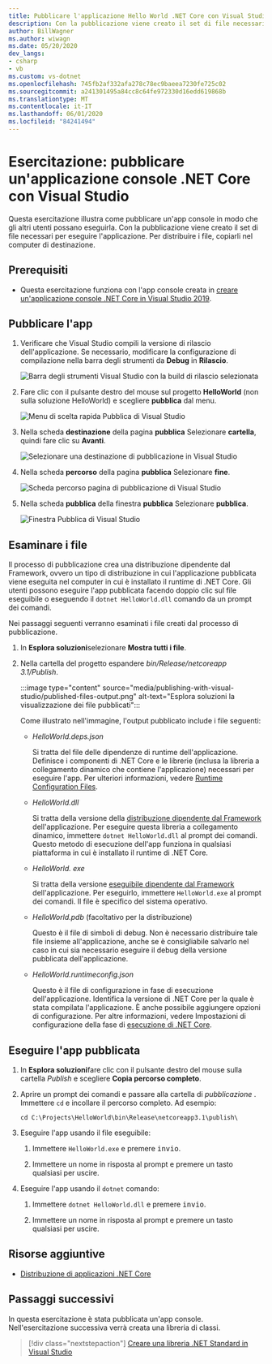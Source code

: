 ```yaml
---
title: Pubblicare l'applicazione Hello World .NET Core con Visual Studio
description: Con la pubblicazione viene creato il set di file necessari per eseguire l'applicazione .NET Core.
author: BillWagner
ms.author: wiwagn
ms.date: 05/20/2020
dev_langs:
- csharp
- vb
ms.custom: vs-dotnet
ms.openlocfilehash: 745fb2af332afa278c78ec9baeea7230fe725c02
ms.sourcegitcommit: a241301495a84cc8c64fe972330d16edd619868b
ms.translationtype: MT
ms.contentlocale: it-IT
ms.lasthandoff: 06/01/2020
ms.locfileid: "84241494"
---
```

# <a name="tutorial-publish-a-net-core-console-application-with-visual-studio"></a>Esercitazione: pubblicare un'applicazione console .NET Core con Visual Studio

Questa esercitazione illustra come pubblicare un'app console in modo che gli altri utenti possano eseguirla. Con la pubblicazione viene creato il set di file necessari per eseguire l'applicazione. Per distribuire i file, copiarli nel computer di destinazione.

## <a name="prerequisites"></a>Prerequisiti

- Questa esercitazione funziona con l'app console creata in [creare un'applicazione console .NET Core in Visual Studio 2019](with-visual-studio.md).

## <a name="publish-the-app"></a>Pubblicare l'app

1. Verificare che Visual Studio compili la versione di rilascio dell'applicazione. Se necessario, modificare la configurazione di compilazione nella barra degli strumenti da **Debug** in **Rilascio**.

   ![Barra degli strumenti Visual Studio con la build di rilascio selezionata](media/publishing-with-visual-studio/visual-studio-toolbar-release.png)

1. Fare clic con il pulsante destro del mouse sul progetto **HelloWorld** (non sulla soluzione HelloWorld) e scegliere **pubblica** dal menu.

   ![Menu di scelta rapida Pubblica di Visual Studio](media/publishing-with-visual-studio/publish-context-menu.png)

1. Nella scheda **destinazione** della pagina **pubblica** Selezionare **cartella**, quindi fare clic su **Avanti**.

   ![Selezionare una destinazione di pubblicazione in Visual Studio](media/publishing-with-visual-studio/pick-publish-target.png)

1. Nella scheda **percorso** della pagina **pubblica** Selezionare **fine**.

   ![Scheda percorso pagina di pubblicazione di Visual Studio](media/publishing-with-visual-studio/publish-page-loc-tab.png)

1. Nella scheda **pubblica** della finestra **pubblica** Selezionare **pubblica**.

   ![Finestra Pubblica di Visual Studio](media/publishing-with-visual-studio/publish-page.png)

## <a name="inspect-the-files"></a>Esaminare i file

Il processo di pubblicazione crea una distribuzione dipendente dal Framework, ovvero un tipo di distribuzione in cui l'applicazione pubblicata viene eseguita nel computer in cui è installato il runtime di .NET Core. Gli utenti possono eseguire l'app pubblicata facendo doppio clic sul file eseguibile o eseguendo il `dotnet HelloWorld.dll` comando da un prompt dei comandi.

Nei passaggi seguenti verranno esaminati i file creati dal processo di pubblicazione.

1. In **Esplora soluzioni**selezionare **Mostra tutti i file**.

1. Nella cartella del progetto espandere *bin/Release/netcoreapp 3.1/Publish*.

   :::image type="content" source="media/publishing-with-visual-studio/published-files-output.png" alt-text="Esplora soluzioni la visualizzazione dei file pubblicati":::

   Come illustrato nell'immagine, l'output pubblicato include i file seguenti:

   * *HelloWorld.deps.json*

      Si tratta del file delle dipendenze di runtime dell'applicazione. Definisce i componenti di .NET Core e le librerie (inclusa la libreria a collegamento dinamico che contiene l'applicazione) necessari per eseguire l'app. Per ulteriori informazioni, vedere [Runtime Configuration Files](https://github.com/dotnet/cli/blob/85ca206d84633d658d7363894c4ea9d59e515c1a/Documentation/specs/runtime-configuration-file.md).

   * *HelloWorld.dll*

      Si tratta della versione della [distribuzione dipendente dal Framework](../deploying/deploy-with-cli.md#framework-dependent-deployment) dell'applicazione. Per eseguire questa libreria a collegamento dinamico, immettere `dotnet HelloWorld.dll` al prompt dei comandi. Questo metodo di esecuzione dell'app funziona in qualsiasi piattaforma in cui è installato il runtime di .NET Core.

   * *HelloWorld. exe*

      Si tratta della versione [eseguibile dipendente dal Framework](../deploying/deploy-with-cli.md#framework-dependent-executable) dell'applicazione. Per eseguirlo, immettere `HelloWorld.exe` al prompt dei comandi. Il file è specifico del sistema operativo.

   * *HelloWorld.pdb* (facoltativo per la distribuzione)

      Questo è il file di simboli di debug. Non è necessario distribuire tale file insieme all'applicazione, anche se è consigliabile salvarlo nel caso in cui sia necessario eseguire il debug della versione pubblicata dell'applicazione.

   * *HelloWorld.runtimeconfig.json*

      Questo è il file di configurazione in fase di esecuzione dell'applicazione. Identifica la versione di .NET Core per la quale è stata compilata l'applicazione. È anche possibile aggiungere opzioni di configurazione. Per altre informazioni, vedere Impostazioni di configurazione della fase di [esecuzione di .NET Core](../run-time-config/index.md#runtimeconfigjson).

## <a name="run-the-published-app"></a>Eseguire l'app pubblicata

1. In **Esplora soluzioni**fare clic con il pulsante destro del mouse sulla cartella *Publish* e scegliere **Copia percorso completo**.

1. Aprire un prompt dei comandi e passare alla cartella di *pubblicazione* . Immettere `cd` e incollare il percorso completo. Ad esempio:

   ```
   cd C:\Projects\HelloWorld\bin\Release\netcoreapp3.1\publish\
   ```

1. Eseguire l'app usando il file eseguibile:

   1. Immettere `HelloWorld.exe` e premere <kbd>invio</kbd>.

   1. Immettere un nome in risposta al prompt e premere un tasto qualsiasi per uscire.

1. Eseguire l'app usando il `dotnet` comando:

   1. Immettere `dotnet HelloWorld.dll` e premere <kbd>invio</kbd>.

   1. Immettere un nome in risposta al prompt e premere un tasto qualsiasi per uscire.

## <a name="additional-resources"></a>Risorse aggiuntive

- [Distribuzione di applicazioni .NET Core](../deploying/index.md)

## <a name="next-steps"></a>Passaggi successivi

In questa esercitazione è stata pubblicata un'app console. Nell'esercitazione successiva verrà creata una libreria di classi.

> [!div class="nextstepaction"]
> [Creare una libreria .NET Standard in Visual Studio](library-with-visual-studio.md)
